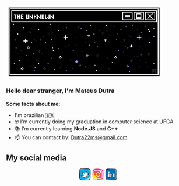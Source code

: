 <div>
<img src = "space.gif" align="center" width='85%'></img>
</div>

### Hello dear stranger, I'm Mateus Dutra

**Some facts about me:**
-  I'm brazilian :brazil:
-  :nerd_face: I'm currently doing my graduation in computer science at UFCA
-  :books: I’m currently learning **Node.JS** and **C++**
-  :mailbox: You can contact by: Dutra22ms@gmail.com

## My social media
<div align="center">
  <a href='https://twitter.com/JHopperCC'><img src='twitter.png'></a>
  <a href='https://www.instagram.com/m.dutra.s/'><img src='instagram.png'></img></a>
  <a href='https://www.linkedin.com/in/mateus-dutra-278721176'><img src='linkedin.png'></img></a>
</div>

